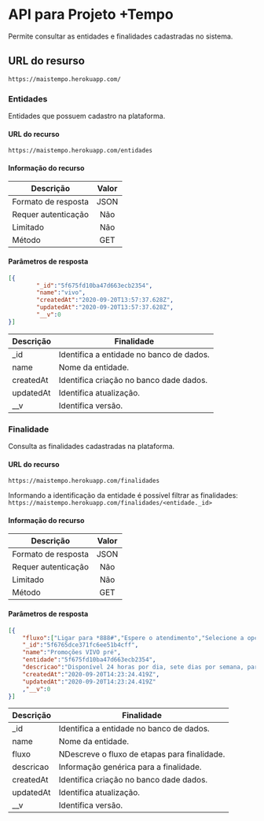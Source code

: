 # API para Projeto +Tempo

Permite consultar as entidades e finalidades cadastradas no sistema.

## URL do resurso

```https://maistempo.herokuapp.com/```


### Entidades

Entidades que possuem cadastro na plataforma.

#### URL do recurso

```https://maistempo.herokuapp.com/entidades```

#### Informação do recurso


| Descrição   |      Valor      |
|----------|:-------------:|
| Formato de resposta | JSON |
| Requer autenticação | Não |
| Limitado | Não |
| Método | GET |

#### Parâmetros de resposta

```json
[{
        "_id":"5f675fd10ba47d663ecb2354",
        "name":"vivo",
        "createdAt":"2020-09-20T13:57:37.628Z",
        "updatedAt":"2020-09-20T13:57:37.628Z",
        "__v":0
}]
```

| Descrição | Finalidade                               |
|-----------|------------------------------------------|
| _id       | Identifica a entidade no banco de dados. |
| name      | Nome da entidade.                       |
| createdAt | Identifica criação no banco dade dados.  |
| updatedAt | Identifica atualização.                  |
| __v       | Identifica versão.                     |


### Finalidade

Consulta as finalidades cadastradas na plataforma.

#### URL do recurso

```https://maistempo.herokuapp.com/finalidades```

Informando a identificação da entidade é possível filtrar as finalidades:
```https://maistempo.herokuapp.com/finalidades/<entidade._id>```

#### Informação do recurso


| Descrição   |      Valor      |
|----------|:-------------:|
| Formato de resposta | JSON |
| Requer autenticação | Não |
| Limitado | Não |
| Método | GET |

#### Parâmetros de resposta

```json
[{
    "fluxo":["Ligar para *888#","Espere o atendimento","Selecione a opção 2","Informe os dados (?)"],
    "_id":"5f6765dce371fc6ee51b4cff",
    "name":"Promoções VIVO pré",
    "entidade":"5f675fd10ba47d663ecb2354",
    "descricao":"Disponível 24 horas por dia, sete dias por semana, para todos os clientes de Vivo Móvel.",
    "createdAt":"2020-09-20T14:23:24.419Z",
    "updatedAt":"2020-09-20T14:23:24.419Z"
    ,"__v":0
}]
```

| Descrição | Finalidade                               |
|-----------|------------------------------------------|
| _id       | Identifica a entidade no banco de dados. |
| name      | Nome da entidade.                       |
| fluxo      | NDescreve o fluxo de etapas para finalidade.                       |
| descricao      | Informação genérica para a finalidade.                      |
| createdAt | Identifica criação no banco dade dados.  |
| updatedAt | Identifica atualização.                  |
| __v       | Identifica versão.                     |


